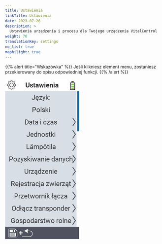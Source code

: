 ```yaml
---
title: Ustawienia
linkTitle: Ustawienia
date: 2023-07-26
description: >
  Ustawienia urządzenia i procesu dla Twojego urządzenia VitalControl
weight: 70
translationKey: settings
no_list: true
maphilight: true
---
```

{{% alert title="Wskazówka" %}}
Jeśli klikniesz element menu, zostaniesz przekierowany do opisu odpowiedniej funkcji.
{{% /alert %}}

<img src="images/menu.png" alt="Ustawienia VitalControl" title="Ustawienia" usemap="#workmap" class="maphilight" />

<map name="workmap">
  <area shape="rect" coords="2,40,230,120" alt="Język" title="Ustaw i trwale zapisz język interfejsu użytkownika na swoim urządzeniu VitalControl&#10;Kliknięcie myszą: otwórz dokumentację" href="/en/docs/settings/language/">
  <area shape="rect" coords="2,120,230,160" alt="Data i czas" title="Tutaj ustawiasz datę i czas&#10;Kliknięcie myszą: otwórz dokumentację" href="/en/docs/settings/datetime/">
  <area shape="rect" coords="2,160,230,200" alt="Jednostki" title="Tutaj wybierasz jednostki dla temperatury i masy&#10;Kliknięcie myszą: otwórz dokumentację" href="/en/docs/settings/units/">
  <area shape="rect" coords="2,200,230,240" alt="Temperatura" title="Ustawienia temperatury dla aplikacji Twojego urządzenia VitalControl&#10;Kliknięcie myszą: otwórz dokumentację" href="/en/docs/settings/temperature/">
   <area shape="rect" coords="2,240,230,280" alt="Pozyskiwanie danych" title="Tutaj zapisujesz istotne informacje dotyczące zbierania danych o zwierzętach&#10;Kliknięcie myszą: otwórz dokumentację" href="/en/docs/settings/data-acquisition/">
   <area shape="rect" coords="2,280,230,320" alt="Urządzenie" title="Tutaj możesz dostosować różne ustawienia urządzenia&#10;Mausklick: zur Dokumentation" href="/en/docs/settings/device/">
   <area shape="rect" coords="2,320,230,360" alt="Rejestracja zwierząt" title="Tutaj możesz dostosować kilka fabrycznych standardów dotyczących rejestracji nowych zwierząt do wymagań Twojego gospodarstwa.&#10;Kliknięcie myszą: otwórz dokumentację" href="/en/docs/settings/animal-registration/">
   <area shape="rect" coords="2,360,230,400" alt="Powiązanie transpondera" title="Ustaw przypisanie transpondera na swoim urządzeniu VitalControl&#10;Kliknięcie myszą: otwórz dokumentację" href="/en/docs/settings/transponder-linkage/">
   <area shape="rect" coords="2,400,230,439" alt="Odłączenie transpondera" title="Określ, jak identyfikator zwierzęcia będzie przypisany po odłączeniu transpondera&#10;Kliknięcie myszą: otwórz dokumentację" href="/en/docs/settings/transponder-linkage/">
   <area shape="rect" coords="2,440,230,480" alt="Gospodarstwo" title="Trwale zapisz swój oficjalny dwunastocyfrowy krajowy identyfikator gospodarstwa na urządzeniu VitalControl&#10;Kliknięcie myszą: otwórz dokumentację" href="/en/docs/settings/farm-number/">
   <area shape="rect" coords="2,482,123,519" alt="Wstecz" title="Wróć o jeden poziom" href="/en/docs/menu/mainmenu/">
</map>


